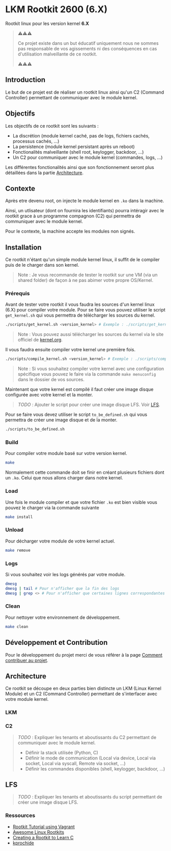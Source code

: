 # LKM Rootkit 2600 (6.X)

Rootkit linux pour les version kernel __6.X__

> ⚠️⚠️⚠️
>
> Ce projet existe dans un but éducatif uniquement nous ne sommes pas responsable de vos agissements ni des conséquences en cas d'utilisation malveillante de ce rootkit.
>
> ⚠️⚠️⚠️

## Introduction

Le but de ce projet est de réaliser un rootkit linux ainsi qu'un C2 (Command Controller) permettant de communiquer avec le module kernel.

## Objectifs

Les objectifs de ce rootkit sont les suivants :

- La discrétion (module kernel caché, pas de logs, fichiers cachés, processus cachés, ...)
- La persistence (module kernel persistant après un reboot)
- Fonctionalités malveillante (shell root, keylogger, backdoor, ...)
- Un C2 pour communiquer avec le module kernel (commandes, logs, ...)

Les différentes fonctionalités ainsi que son fonctionnement seront plus détaillées dans la partie [Architecture](#architecture).

## Contexte

Après etre devenu root, on injecte le module kernel en `.ko` dans la machine.

Ainsi, un utlisateur (dont on fournira les identifiants) pourra intéragir avec le rootkit grace à un programme compagnon (C2) qui permettra de communiquer avec le module kernel.

Pour le contexte, la machine accepte les modules non signés.

## Installation

Ce rootkit n'étant qu'un simple module kernel linux, il suffit de le compiler puis de le charger dans son kernel.

> Note : Je vous recommande de tester le rootkit sur une VM (via un shared folder) de façon à ne pas abimer votre propre OS/Kernel.

### Prérequis

Avant de tester votre rootkit il vous faudra les sources d'un kernel linux (6.X) pour compiler votre module. Pour se faire vous pouvez utiliser le script `get_kernel.sh` qui vous permettra de télécharger les sources du kernel.

```bash
./scripts/get_kernel.sh <version_kernel> # Exemple : ./scripts/get_kernel.sh 6.11
```

> Note : Vous pouvez aussi télécharger les sources du kernel via le site officiel de [kernel.org](https://www.kernel.org/).

Il vous faudra ensuite compiler votre kernel une première fois.

```bash
./scripts/compile_kernel.sh <version_kernel> # Exemple : ./scripts/compile_kernel.sh 6.11
```

> Note : Si vous souhaitez compiler votre kernel avec une configuration spécifique vous pouvez le faire via la commande `make menuconfig` dans le dossier de vos sources.

Maintenant que votre kernel est compilé il faut créer une image disque configurée avec votre kernel et la monter.

> *TODO* : Ajouter le script pour créer une image disque LFS. Voir [LFS](#lfs).

Pour se faire vous devez utiliser le script `to_be_defined.sh` qui vous permettra de créer une image disque et de la monter.

```bash
./scripts/to_be_defined.sh
```

### Build

Pour compiler votre module basé sur votre version kernel.

```bash
make
```

Normalement cette commande doit se finir en créant plusieurs fichiers dont un `.ko`. Celui que nous allons charger dans notre kernel.

### Load

Une fois le module compiler et que votre fichier `.ko` est bien visible vous pouvez le charger via la commande suivante

```bash
make install
```

### Unload

Pour décharger votre module de votre kernel actuel.

```bash
make remove
```

### Logs

Si vous souhaitez voir les logs générés par votre module.

```bash
dmesg
dmesg | tail # Pour n'afficher que la fin des logs
dmesg | grep <> # Pour n'afficher que certaines lignes correspondantes à une recherche
```

### Clean

Pour nettoyer votre environnement de développement.

```bash
make clean
```

## Développement et Contribution

Pour le développement du projet merci de vous référer à la page [Comment contribuer au projet](CONTRIBUTING.md).

## Architecture

Ce rootkit se découpe en deux parties bien distincte un LKM (Linux Kernel Module) et un C2 (Command Controller) permettant de s'interfacer avec votre module kernel.

### LKM

### C2

> *TODO* : Expliquer les tenants et aboutissants du C2 permettant de communiquer avec le module kernel.
>
> - Définir la stack utilisée (Python, C)
> - Définir le mode de communication (Local via device, Local via socket, Local via syscall, Remote via socket, ...)
> - Définir les commandes disponibles (shell, keylogger, backdoor, ...)
>

## LFS

> *TODO* : Expliquer les tenants et aboutissants du script permettant de créer une image disque LFS.

### Ressources

- [Rootkit Tutorial using Vagrant](https://xcellerator.github.io/posts/linux_rootkits_01/)
- [Awesome Linux Rootkits](https://github.com/milabs/awesome-linux-rootkits)
- [Creating a Rootkit to Learn C](https://h0mbre.github.io/Learn-C-By-Creating-A-Rootkit/)
- [kprochide](https://github.com/spiderpig1297/kprochide)
